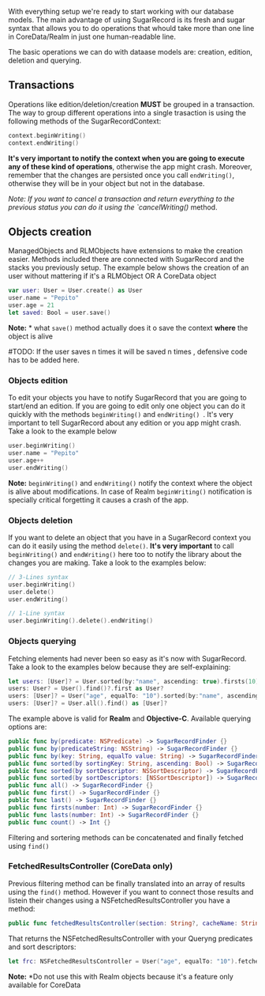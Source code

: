 With everything setup we're ready to start working with our database models. The main  advantage of using SugarRecord  is its fresh and sugar syntax that allows you to do operations that whould take more than one line in CoreData/Realm in just one human-readable line.

The basic operations we can do with dataase models are: creation, edition, deletion and querying.

## Transactions

Operations like edition/deletion/creation **MUST** be grouped in a transaction. The way to group different operations into a single trasaction is using the following methods of the SugarRecordContext:

```swift
context.beginWriting()
context.endWriting()
```
**It's very important to notify the context when you are going to execute any of these kind of operations**, otherwise the app might crash. Moreover, remember that the changes are persisted once you call `endWriting()`, otherwise they will be in your object but not in the database.

*Note: If you want to cancel a transaction and return everything to the previous status you can do it using the `cancelWriting()* method.


## Objects creation

ManagedObjects and RLMObjects have extensions to make the creation easier. Methods included there are connected with SugarRecord and the stacks you previously setup. The example below shows the creation of an user without mattering if it's a RLMObject OR A CoreData object
```swift
var user: User = User.create() as User
user.name = "Pepito"
user.age = 21
let saved: Bool = user.save()
```
**Note:** * what `save()` method actually does it o save the context **where** the object is alive

#TODO: If the user saves  n times it will be saved n times , defensive code has to be added here.

### Objects edition

To edit your objects you have to notify SugarRecord that you are going to start/end an edition. If you are going to edit only one object you can do it quickly with the methods `beginWriting()` and `endWriting() `. It's very important to tell SugarRecord about any edition or you app might crash. Take a look to the example below

```swift
user.beginWriting()
user.name = "Pepito"
user.age++
user.endWriting()
```
**Note:** `beginWriting()` and `endWriting()` notify the context where the object is alive about modifications. In case of Realm `beginWriting()` notification is specially critical forgetting it causes a crash of the app.

### Objects deletion

If you want to delete an object that you have in a SugarRecord context you can do it easily using the method `delete()`. **It's very important** to call `beginWriting()` and `endWriting()` here too to notify the library about the changes you are making. Take a look to the examples below:

```swift
// 3-Lines syntax
user.beginWriting()
user.delete()
user.endWriting()

// 1-Line syntax
user.beginWriting().delete().endWriting()
```

### Objects querying

Fetching elements had never been so easy as it's now with SugarRecord. Take a look to the examples below because they are self-explaining:

```swift
let users: [User]? = User.sorted(by:"name", ascending: true).firsts(10).find()?
users: User? = User().find()?.first as User?
users: [User]? = User("age", equalTo: "10").sorted(by:"name", ascending: true).find() as [User]?
users: [User]? = User.all().find() as [User]?
```
The example above is valid for **Realm** and **Objective-C**. Available querying options are:

```swift
public func by(predicate: NSPredicate) -> SugarRecordFinder {}
public func by(predicateString: NSString) -> SugarRecordFinder {}
public func by(key: String, equalTo value: String) -> SugarRecordFinder {}
public func sorted(by sortingKey: String, ascending: Bool) -> SugarRecordFinder {}
public func sorted(by sortDescriptor: NSSortDescriptor) -> SugarRecordFinder {}
public func sorted(by sortDescriptors: [NSSortDescriptor]) -> SugarRecordFinder {}
public func all() -> SugarRecordFinder {}
public func first() -> SugarRecordFinder {}
public func last() -> SugarRecordFinder {}
public func firsts(number: Int) -> SugarRecordFinder {}
public func lasts(number: Int) -> SugarRecordFinder {}
public func count() -> Int {}
```

Filtering and sortering methods can be concatenated and finally fetched using `find()`

### FetchedResultsController (CoreData only)

Previous filtering method can be finally  translated into an array of results using the `find()` method. However if you want to connect those results and listein their changes using a NSFetchedResultsController you have a method:

```swift
public func fetchedResultsController(section: String?, cacheName: String?) -> NSFetchedResultsController
```

That returns the  NSFetchedResultsController with your Queryng predicates and sort descriptors:

```swift
let frc: NSFetchedResultsController = User("age", equalTo: "10").fetchedResultsController("city", nil)
```
**Note:** *Do not use this with Realm objects because it's a feature only available for CoreData


